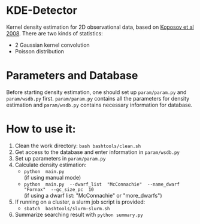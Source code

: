 # KDE-Detector
Kernel density estimation for 2D observational data, based on [Koposov et al 2008](http://cdsads.u-strasbg.fr/abs/2008ApJ...686..279K). There are two kinds of statistics:
- 2 Gaussian kernel convolution
- Poisson distribution


# Parameters and Database
Before starting density estimation, one should set up `param/param.py` and `param/wsdb.py` first. `param/param.py` contains all the parameters for density estimation and `param/wsdb.py` contains necessary information for database.


# How to use it:
1. Clean the work directory: `bash bashtools/clean.sh`
2. Get access to the database and enter information in `param/wsdb.py`
3. Set up parameters in `param/param.py`
4. Calculate density estimation:
    - `python  main.py`<br>
    (if using manual mode)
    - `python  main.py  --dwarf_list  "McConnachie"  --name_dwarf  "Fornax"  --gc_size_pc  10`<br>
    (if using a dwarf list: "McConnachie" or "more_dwarfs")
5. If running on a cluster, a slurm job script is provided:
    - `sbatch  bashtools/slurm-slurm.sh`
6. Summarize searching result with `python summary.py`
